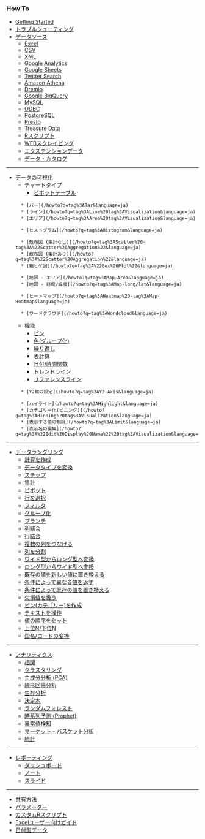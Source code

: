 ### How To

* [Getting Started](/howto?q=tag%3A%22getting%20started%22)
* [トラブルシューティング](/howto?q=tag%3Atroubleshoot&language=ja)
* [データソース](/howto?q=tag%3A%22data%20source%22&language=ja)
    * [Excel](/howto?q=tag%3AExcel%20tag%3A%22Data%20Source%22&language=ja)
    * [CSV](/howto?q=tag%3Acsv%20tag%3A%22Data%20Source%22&language=ja)
    <!--* [JSON](/howto?q=tag%3Ajson%20tag%3A%22Data%20Source%22&language=ja)-->
    <!--* [統計ファイル(SPSS, SAS, STATA)](/howto?q=tag%3ASPSS%7CSAS%7CSTATA&language=ja)-->
    <!--* [Rファイル](/howto?q=tag%3A%22R%20File%22&language=ja)-->
    * [XML](/howto?q=tag%3Axml&language=ja)
    <!--* [Github issues](/howto?q=tag%3A%22Github%20issues%22&language=ja)-->
    * [Google Analytics](/howto?q=tag%3A%22Google%20Analytics%22&language=ja)
    * [Google Sheets](/howto?q=tag%3A%22Google%20Sheets%22&language=ja)
    <!--* [MailChimp](/howto?q=tag%3AMailchimp&language=ja)-->
    <!--* [Stripe](/howto?q=tag%3AStripe&language=ja)-->
    * [Twitter Search](/howto?q=tag%3ATwitter&language=ja)
    * [Amazon Athena](/howto?q=tag%3A%22Amazon%20Athena%22&language=ja)
    <!--* [Amazon Aurora](/howto?q=tag%3A%22Amazon%20Aurora%22&language=ja)-->
    <!--* [Amazon Redshift](/howto?q=tag%3ARedshift&language=ja)-->
    * [Dremio](/howto?q=tag%3ADremio&language=ja)
    * [Google BigQuery](/howto?q=tag%3ABigQuery&language=ja)
    <!--* [HP Vertica](/howto?q=tag%3A%22HP%20Vertica%22&language=ja)-->
    <!--* [MongoDB](/howto?q=tag%3AMongoDB&language=ja)-->
    <!--* [MS SQL Server](/howto?q=tag%3A%22MS%20SQL%22&language=ja)-->
    * [MySQL](/howto?q=tag%3AMySQL&language=ja)
    * [ODBC](/howto?q=tag%3AODBC&language=ja)
    * [PostgreSQL](/howto?q=tag%3APostgreSQL&language=ja)
    * [Presto](/howto?q=tag%3APresto&language=ja)
    <!--* [Teradata](/howto?q=tag%3ATeradata&language=ja)-->
    * [Treasure Data](/howto?q=tag%3A%22Treasure%20Data%22&language=ja)
    * [Rスクリプト](/howto?q=tag%3A%22R%20Script%22%20tag%3A%22Data%20Source%22&language=ja)
    * [WEBスクレイピング](/howto?q=tag%3A%22Web%20Scraping%22&language=ja)
    * [エクステンションデータ](/howto?q=tag%3A%%22Extension%20Data%22&language=ja)
    <!--* [ファイナンスデータ](/howto?q=tag%3Afinance%20tag%3A%22Data%20Source%22&language=ja)-->
    * [データ・カタログ](/howto?q=tag%3A%22Data%20Catalog%22%20tag%3A%22Data%20Source%22&language=ja)

----

* [データの可視化](/howto?q=tag%3Avisualization&language=ja)
    * チャートタイプ
        * [ピボットテーブル](/howto?q=tag%3APivot%20tag%3AVisualization&language=ja)
    <!--* [テーブル](/howto?q=tag%3ATable%20tag%3AVisualization&language=ja)-->
        * [バー](/howto?q=tag%3ABar&language=ja)
        * [ライン](/howto?q=tag%3ALine%20tag%3AVisualization&language=ja)
        * [エリア](/howto?q=tag%3AArea%20tag%3AVisualization&language=ja)
    <!--* [パイ](/howto?q=tag%3APie&language=ja)-->
        * [ヒストグラム](/howto?q=tag%3AHistogram&language=ja)
    <!--* [密度曲線](/howto?q=tag%3ADensity%20Plot&language=ja)-->
        * [散布図 (集計なし)](/howto?q=tag%3AScatter%20-tag%3A%22Scatter%20Aggregation%22&language=ja)
        * [散布図 (集計あり)](/howto?q=tag%3A%22Scatter%20Aggregation%22&language=ja)
        * [箱ヒゲ図](/howto?q=tag%3A%22Box%20Plot%22&language=ja)
    <!--* [バイオリン](/howto?q=tag%3A%22Violin%20Plot%22&language=ja)-->
    <!--* [エラーバー](/howto?q=tag%3A%22Error%20Bar%22&language=ja)-->
        * [地図 - エリア](/howto?q=tag%3AMap-Area&language=ja)
        * [地図 - 経度/緯度](/howto?q=tag%3AMap-long/lat&language=ja)
    <!--* [地図 - ヒートマップ](/howto?q=tag%3AMap-Heatmap&language=ja)-->
        * [ヒートマップ](/howto?q=tag%3AHeatmap%20-tag%3AMap-Heatmap&language=ja)
    <!--* [等高線プロット](/howto?q=tag%3ACountour&language=ja)-->
    <!--* [ナンバー](/howto?q=tag%3ANumber%20tag%3AVisualization&language=ja)-->
        * [ワードクラウド](/howto?q=tag%3AWordcloud&language=ja)
    * 機能
        * [ピン](/howto?q=tag%3Apin%20-tag%3A%22Web%20Scraping%22&language=ja)
        * [色(グループ化)](/howto?q=tag%3AColor&language=ja)
        * [繰り返し](/howto?q=tag%3A%22Repeat%20By%22&language=ja)
        * [表計算](/howto?q=tag%3A%22Window%20Calculation%22%20tag%3AVisualization&language=ja)
        * [日付/時間関数](/howto?q=tag%3ADate%20tag%3AVisualization&language=ja)
        * [トレンドライン](/howto?q=tag%3ATrend%20Line&language=ja)
        * [リファレンスライン](/howto?q=tag%3A%22Reference%20Line%22&language=ja)
    <!--* [マーカーの変更](/howto?q=tag%3AMaker%20tag%3AVisualization&language=ja)-->
        * [Y2軸の設定](/howto?q=tag%3AY2-Axis&language=ja)
    <!--* [URLリンク](howto?q=tag%3A%22URL%20Link%22%20tag%3AVisualization&language=ja)-->
        * [ハイライト](/howto?q=tag%3AHighlight&language=ja)
        * [カテゴリー化(ビニング)](/howto?q=tag%3ABinning%20tag%3AVisualization&language=ja)
        * [表示する値の制限](/howto?q=tag%3ALimit&language=ja)
        * [表示名の編集](/howto?q=tag%3A%22Edit%20Display%20Name%22%20tag%3AVisualization&language=ja)

----

* [データラングリング](/howto?q=tag%3A%22Data%20Wrangling%22&language=ja)
    * [計算を作成](/howto?q=tag%3AMutate&language=ja)
    * [データタイプを変換](/howto?q=tag%3A%22Data%20Type%20Convert%22&language=ja)
    * [ステップ](/howto?q=tag%3AStep&language=ja)
    * [集計](/howto?q=tag%3ASummarize&language=ja)
    * [ピボット](/howto?q=tag%3APivot%20tag%3A%22Data%20Wrangling%22&language=ja)
    <!--* [列名を変更](/howto?q=tag%3ARename&language=ja)-->
    <!--* [列を並び替える](/howto?q=tag%3A%22Reorder%20Columns%22&language=ja)-->
    <!--  * [列を選択](/howto?q=tag%3A%22Select%20Columns%22&language=ja)-->
    * [行を選択](/howto?q=tag%3ASlice&language=ja)
    * [フィルタ](/howto?q=tag%3AFilter%20tag%3A%22Data%20Wrangling%22&language=ja)
    <!--* [並び替え (ソート)](/howto?q=tag%3AArrange&language=ja)-->
    * [グループ化](/howto?q=tag%3A%22Group%20By%22&language=ja)
    * [ブランチ](/howto?q=tag%3ABranch&language=ja)
    * [列結合](/howto?q=tag%3AJoin&language=ja)
    * [行結合](/howto?q=tag%3AMerge&language=ja)
    * [複数の列をつなげる](/howto?q=tag%3AUnite&language=ja)
    * [列を分割](/howto?q=tag%3ASeparate&language=ja)
    * [ワイド型からロング型へ変換](/howto?q=tag%3AGather&language=ja)
    * [ロング型からワイド型へ変換](/howto?q=tag%3ASpread&language=ja)
    * [既存の値を新しい値に置き換える](/howto?q=tag%3ARecode&language=ja)
    * [条件によって異なる値を返す](/howto?q=tag%3Aifelse&language=ja)
    * [条件によって既存の値を置き換える](/howto?q=tag%3Acase_when&language=ja)
    * [欠損値を扱う](/howto?q=tag%3ANa&language=ja)
    * [ビン(カテゴリー)を作成](/howto?q=tag%3ABinnning%20tag%3A%22Data%20Wrangling%22&language=ja)
    <!--* [その他グループを作る](/howto?q=tag%3A%22other%20group%22&language=ja)-->
    * [テキストを操作](/howto?q=tag%3Astr&language=ja)
    <!--* [URLを操作](/howto?q=tag%3Aurl&language=ja)-->
    * [値の順序をセット](/howto?q=tag%3Afactor&language=ja)
    <!--* [サンプルを抽出](/howto?q=tag%3A%22Extract%20Sample%22&language=ja)-->
    * [上位N/下位N](/howto?q=tag%3Atop_n&language=ja)
    <!--* [一意な行/重複する行](/howto?q=tag%3Aunique_rows%7Cduplicated_rows&language=ja)-->
    <!--* [空行/空列を削除](/howto?q=tag%3Aremove_empty&language=ja)-->
    * [国名/コードの変換](/howto?q=tag%3Acountrycode&language=ja)
    <!--* [データの不均衡を解消](/howto?q=tag%3A不均衡&language=ja)-->
    <!--* [全ての列名をきれいにする](/howto?q=tag%3A%22Clean%20up%20all%20column%20names%22&language=ja)-->
    <!--* [行をヘッダとして使用](/howto?q=tag%3A%22Row%20as%20Header%22&language=ja)-->
    <!--* [全ての列のデータタイプを再評価](/howto?q=tag%3A%22Re-Evaluate%20Data%20Types%22&language=ja)-->
    <!--* [ワンホットエンコーディング](/howto?q=tag%3A%22one-hot%20encoding%22&language=ja)-->

----

* [アナリティクス](/howto?q=tag%3AAnalytics&language=ja)
    * [相関](/howto?q=tag%3ACorrelation&language=ja)
    <!--* [距離](/howto?q=tag%3ADistance&language=ja)-->
    * [クラスタリング](/howto?q=tag%3AClustering&language=ja)
    * [主成分分析 (PCA)](/howto?q=tag%3APca&language=ja)
    * [線形回帰分析](/howto?q=tag%3A%22Linear%20Regression%22&language=ja)
    <!--* [ロジスティック回帰分析](/howto?q=tag%3A%22Logistic%20Regression%22&language=ja)-->
    <!--* [一般化線型モデル](/howto?q=tag%3AGLM&language=ja)-->
    * [生存分析](/howto?q=tag%3A%22Survival%20Analysis%22&language=ja)
    * [決定木](/howto?q=tag%3A%22Dicision%20Tree%22&language=ja)
    * [ランダムフォレスト](/howto?q=tag%3ARandomforest&language=ja)
    * [時系列予測 (Prophet)](/howto?q=tag%3AProphet&language=ja)
    * [異常値検知](/howto?q=tag%3AAnomaly&language=ja)
    * [マーケット・バスケット分析](/howto?q=tag%3A%22Market%20Basket%22&language=ja)
    <!--* [統計的検定](/howto?q=tag%3A%22Statistical%20Tests%22&language=ja)-->
    <!--* [ベイジアンA/Bテスト](/howto?q=tag%3A%22A/B%20Tests%22&language=ja)-->
    * [統計](/howto?q=tag%3Astatistics&language=ja)

----

* [レポーティング](/howto?q=tag%3Adashboard%7Cnote%7CSlide&language=ja)
    * [ダッシュボード](/howto?q=tag%3ADashboard&language=ja)
    * [ノート](/howto?q=tag%3Anote&language=ja)
    * [スライド](/howto?q=tag%3Aslide&language=ja)

----
* [共有方法](/howto?q=tag%3AShare&language=ja)
* [パラメーター](/howto?q=tag%3AParameter&language=ja)
* [カスタムRスクリプト](/howto?q=tag%3A%22r%20script%22&language=ja)
* [Excelユーザー向けガイド](/howto?q=tag%3AExcel&language=ja)
* [日付型データ](/howto?q=tag%3ADate&language=ja)
